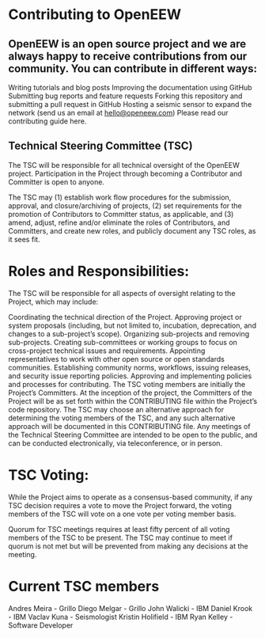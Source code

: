 # Contributing to OpenEEW
## OpenEEW is an open source project and we are always happy to receive contributions from our community. You can contribute in different ways:

Writing tutorials and blog posts
Improving the documentation using GitHub
Submitting bug reports and feature requests
Forking this repository and submitting a pull request in GitHub
Hosting a seismic sensor to expand the network (send us an email at hello@openeew.com)
Please read our contributing guide here.

## Technical Steering Committee (TSC)
The TSC will be responsible for all technical oversight of the OpenEEW project. Participation in the Project through becoming a Contributor and Committer is open to anyone.

The TSC may (1) establish work flow procedures for the submission, approval, and closure/archiving of projects, (2) set requirements for the promotion of Contributors to Committer status, as applicable, and (3) amend, adjust, refine and/or eliminate the roles of Contributors, and Committers, and create new roles, and publicly document any TSC roles, as it sees fit.

# Roles and Responsibilities:
The TSC will be responsible for all aspects of oversight relating to the Project, which may include:

Coordinating the technical direction of the Project.
Approving project or system proposals (including, but not limited to, incubation, deprecation, and changes to a sub-project’s scope).
Organizing sub-projects and removing sub-projects.
Creating sub-committees or working groups to focus on cross-project technical issues and requirements.
Appointing representatives to work with other open source or open standards communities.
Establishing community norms, workflows, issuing releases, and security issue reporting policies.
Approving and implementing policies and processes for contributing.
The TSC voting members are initially the Project’s Committers. At the inception of the project, the Committers of the Project will be as set forth within the CONTRIBUTING file within the Project’s code repository. The TSC may choose an alternative approach for determining the voting members of the TSC, and any such alternative approach will be documented in this CONTRIBUTING file. Any meetings of the Technical Steering Committee are intended to be open to the public, and can be conducted electronically, via teleconference, or in person.

# TSC Voting:
While the Project aims to operate as a consensus-based community, if any TSC decision requires a vote to move the Project forward, the voting members of the TSC will vote on a one vote per voting member basis.

Quorum for TSC meetings requires at least fifty percent of all voting members of the TSC to be present. The TSC may continue to meet if quorum is not met but will be prevented from making any decisions at the meeting.

# Current TSC members
Andres Meira - Grillo
Diego Melgar - Grillo
John Walicki - IBM
Daniel Krook - IBM
Vaclav Kuna - Seismologist
Kristin Holifield - IBM
Ryan Kelley - Software Developer
